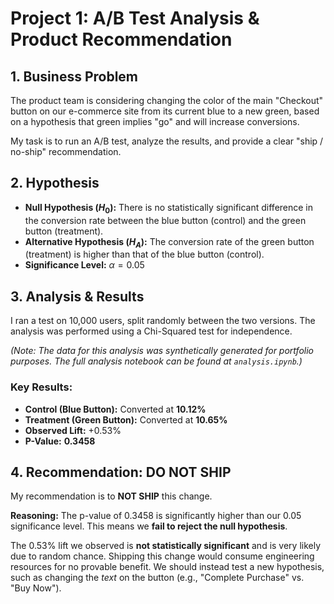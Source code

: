 # Project 1: A/B Test Analysis & Product Recommendation

## 1. Business Problem
The product team is considering changing the color of the main "Checkout" button on our e-commerce site from its current blue to a new green, based on a hypothesis that green implies "go" and will increase conversions.

My task is to run an A/B test, analyze the results, and provide a clear "ship / no-ship" recommendation.

## 2. Hypothesis
* **Null Hypothesis ($H_0$):** There is no statistically significant difference in the conversion rate between the blue button (control) and the green button (treatment).
* **Alternative Hypothesis ($H_A$):** The conversion rate of the green button (treatment) is higher than that of the blue button (control).
* **Significance Level:** $\alpha = 0.05$

## 3. Analysis & Results
I ran a test on 10,000 users, split randomly between the two versions. The analysis was performed using a Chi-Squared test for independence.

*(Note: The data for this analysis was synthetically generated for portfolio purposes. The full analysis notebook can be found at `analysis.ipynb`.)*

### Key Results:
* **Control (Blue Button):** Converted at **10.12%**
* **Treatment (Green Button):** Converted at **10.65%**
* **Observed Lift:** +0.53%
* **P-Value:** **0.3458**

## 4. Recommendation: DO NOT SHIP
My recommendation is to **NOT SHIP** this change.

**Reasoning:**
The p-value of 0.3458 is significantly higher than our 0.05 significance level. This means we **fail to reject the null hypothesis**.

The 0.53% lift we observed is **not statistically significant** and is very likely due to random chance. Shipping this change would consume engineering resources for no provable benefit. We should instead test a new hypothesis, such as changing the *text* on the button (e.g., "Complete Purchase" vs. "Buy Now").